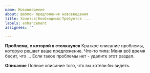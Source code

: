 ```yaml
---
name: Нововведение
about: Шаблон предложения нововведения
title: Хочется|Необходимо|Требуется ...
labels: enhancement
assignees: ''

---
```


**Проблема, с которой я столкнулся**
Краткое описание проблемы, которую решает ваше предложение. Что-то типа: Меня всё время бесит, что …
Если такое проблемы нет - удалите этот раздел.

**Описание**
Полное описание того, что вы хотели бы видеть.
